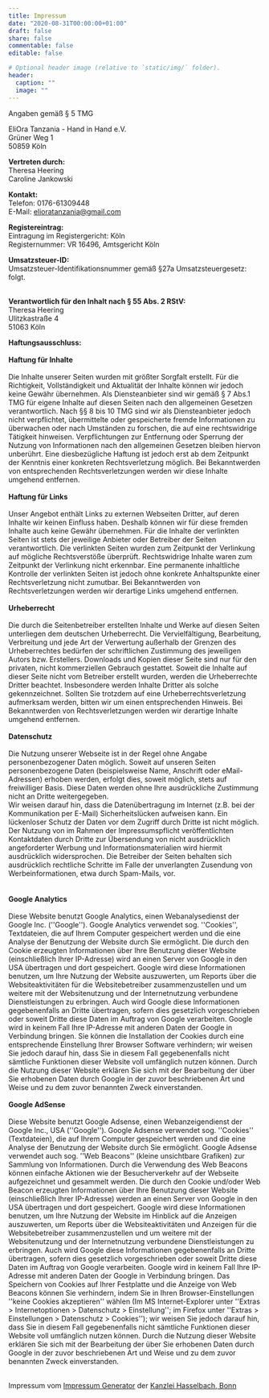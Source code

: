 ```yaml
---
title: Impressum
date: "2020-08-31T00:00:00+01:00"
draft: false
share: false
commentable: false
editable: false

# Optional header image (relative to `static/img/` folder).
header:
  caption: ""
  image: ""
---
```

<p>Angaben gemäß § 5 TMG</p><p>EliOra  Tanzania - Hand in Hand e.V. <br> 
Grüner Weg 1<br> 
50859 Köln <br> 
</p><p> <strong>Vertreten durch: </strong><br>
Theresa Heering<br>
Caroline Jankowski<br>
</p><p><strong>Kontakt:</strong> <br>
Telefon: 0176-61309448<br>
E-Mail: <a href='mailto:elioratanzania@gmail.com'>elioratanzania@gmail.com</a></br></p><p><strong>Registereintrag: </strong><br>
Eintragung im Registergericht: Köln<br>
Registernummer: VR 16496, Amtsgericht Köln<br></p><p><strong>Umsatzsteuer-ID: </strong> <br>
Umsatzsteuer-Identifikationsnummer gemäß §27a Umsatzsteuergesetz: folgt.<br><br>
</p><p><strong>Verantwortlich für den Inhalt nach § 55 Abs. 2 RStV:</strong><br>
Theresa Heering <br> 
Ulitzkastraße 4<br> 
51063 Köln <br></p> <p><strong>Haftungsausschluss: </strong><br><br><strong>Haftung für Inhalte</strong><br><br>
Die Inhalte unserer Seiten wurden mit größter Sorgfalt erstellt. Für die Richtigkeit, Vollständigkeit und Aktualität der Inhalte können wir jedoch keine Gewähr übernehmen. Als Diensteanbieter sind wir gemäß § 7 Abs.1 TMG für eigene Inhalte auf diesen Seiten nach den allgemeinen Gesetzen verantwortlich. Nach §§ 8 bis 10 TMG sind wir als Diensteanbieter jedoch nicht verpflichtet, übermittelte oder gespeicherte fremde Informationen zu überwachen oder nach Umständen zu forschen, die auf eine rechtswidrige Tätigkeit hinweisen. Verpflichtungen zur Entfernung oder Sperrung der Nutzung von Informationen nach den allgemeinen Gesetzen bleiben hiervon unberührt. Eine diesbezügliche Haftung ist jedoch erst ab dem Zeitpunkt der Kenntnis einer konkreten Rechtsverletzung möglich. Bei Bekanntwerden von entsprechenden Rechtsverletzungen werden wir diese Inhalte umgehend entfernen.<br><br><strong>Haftung für Links</strong><br><br>
Unser Angebot enthält Links zu externen Webseiten Dritter, auf deren Inhalte wir keinen Einfluss haben. Deshalb können wir für diese fremden Inhalte auch keine Gewähr übernehmen. Für die Inhalte der verlinkten Seiten ist stets der jeweilige Anbieter oder Betreiber der Seiten verantwortlich. Die verlinkten Seiten wurden zum Zeitpunkt der Verlinkung auf mögliche Rechtsverstöße überprüft. Rechtswidrige Inhalte waren zum Zeitpunkt der Verlinkung nicht erkennbar. Eine permanente inhaltliche Kontrolle der verlinkten Seiten ist jedoch ohne konkrete Anhaltspunkte einer Rechtsverletzung nicht zumutbar. Bei Bekanntwerden von Rechtsverletzungen werden wir derartige Links umgehend entfernen.<br><br><strong>Urheberrecht</strong><br><br>
Die durch die Seitenbetreiber erstellten Inhalte und Werke auf diesen Seiten unterliegen dem deutschen Urheberrecht. Die Vervielfältigung, Bearbeitung, Verbreitung und jede Art der Verwertung außerhalb der Grenzen des Urheberrechtes bedürfen der schriftlichen Zustimmung des jeweiligen Autors bzw. Erstellers. Downloads und Kopien dieser Seite sind nur für den privaten, nicht kommerziellen Gebrauch gestattet. Soweit die Inhalte auf dieser Seite nicht vom Betreiber erstellt wurden, werden die Urheberrechte Dritter beachtet. Insbesondere werden Inhalte Dritter als solche gekennzeichnet. Sollten Sie trotzdem auf eine Urheberrechtsverletzung aufmerksam werden, bitten wir um einen entsprechenden Hinweis. Bei Bekanntwerden von Rechtsverletzungen werden wir derartige Inhalte umgehend entfernen.<br><br><strong>Datenschutz</strong><br><br>
Die Nutzung unserer Webseite ist in der Regel ohne Angabe personenbezogener Daten möglich. Soweit auf unseren Seiten personenbezogene Daten (beispielsweise Name, Anschrift oder eMail-Adressen) erhoben werden, erfolgt dies, soweit möglich, stets auf freiwilliger Basis. Diese Daten werden ohne Ihre ausdrückliche Zustimmung nicht an Dritte weitergegeben. <br>
Wir weisen darauf hin, dass die Datenübertragung im Internet (z.B. bei der Kommunikation per E-Mail) Sicherheitslücken aufweisen kann. Ein lückenloser Schutz der Daten vor dem Zugriff durch Dritte ist nicht möglich. <br>
Der Nutzung von im Rahmen der Impressumspflicht veröffentlichten Kontaktdaten durch Dritte zur Übersendung von nicht ausdrücklich angeforderter Werbung und Informationsmaterialien wird hiermit ausdrücklich widersprochen. Die Betreiber der Seiten behalten sich ausdrücklich rechtliche Schritte im Falle der unverlangten Zusendung von Werbeinformationen, etwa durch Spam-Mails, vor.<br>
<br><br><strong>Google Analytics</strong><br><br>
Diese Website benutzt Google Analytics, einen Webanalysedienst der Google Inc. (''Google''). Google Analytics verwendet sog. ''Cookies'', Textdateien, die auf Ihrem Computer gespeichert werden und die eine Analyse der Benutzung der Website durch Sie ermöglicht. Die durch den Cookie erzeugten Informationen über Ihre Benutzung dieser Website (einschließlich Ihrer IP-Adresse) wird an einen Server von Google in den USA übertragen und dort gespeichert. Google wird diese Informationen benutzen, um Ihre Nutzung der Website auszuwerten, um Reports über die Websiteaktivitäten für die Websitebetreiber zusammenzustellen und um weitere mit der Websitenutzung und der Internetnutzung verbundene Dienstleistungen zu erbringen. Auch wird Google diese Informationen gegebenenfalls an Dritte übertragen, sofern dies gesetzlich vorgeschrieben oder soweit Dritte diese Daten im Auftrag von Google verarbeiten. Google wird in keinem Fall Ihre IP-Adresse mit anderen Daten der Google in Verbindung bringen. Sie können die Installation der Cookies durch eine entsprechende Einstellung Ihrer Browser Software verhindern; wir weisen Sie jedoch darauf hin, dass Sie in diesem Fall gegebenenfalls nicht sämtliche Funktionen dieser Website voll umfänglich nutzen können. Durch die Nutzung dieser Website erklären Sie sich mit der Bearbeitung der über Sie erhobenen Daten durch Google in der zuvor beschriebenen Art und Weise und zu dem zuvor benannten Zweck einverstanden.<br><br><strong>Google AdSense</strong><br><br>
Diese Website benutzt Google Adsense, einen Webanzeigendienst der Google Inc., USA (''Google''). Google Adsense verwendet sog. ''Cookies'' (Textdateien), die auf Ihrem Computer gespeichert werden und die eine Analyse der Benutzung der Website durch Sie ermöglicht. Google Adsense verwendet auch sog. ''Web Beacons'' (kleine unsichtbare Grafiken) zur Sammlung von Informationen. Durch die Verwendung des Web Beacons können einfache Aktionen wie der Besucherverkehr auf der Webseite aufgezeichnet und gesammelt werden. Die durch den Cookie und/oder Web Beacon erzeugten Informationen über Ihre Benutzung dieser Website (einschließlich Ihrer IP-Adresse) werden an einen Server von Google in den USA übertragen und dort gespeichert. Google wird diese Informationen benutzen, um Ihre Nutzung der Website im Hinblick auf die Anzeigen auszuwerten, um Reports über die Websiteaktivitäten und Anzeigen für die Websitebetreiber zusammenzustellen und um weitere mit der Websitenutzung und der Internetnutzung verbundene Dienstleistungen zu erbringen. Auch wird Google diese Informationen gegebenenfalls an Dritte übertragen, sofern dies gesetzlich vorgeschrieben oder soweit Dritte diese Daten im Auftrag von Google verarbeiten. Google wird in keinem Fall Ihre IP-Adresse mit anderen Daten der Google in Verbindung bringen. Das Speichern von Cookies auf Ihrer Festplatte und die Anzeige von Web Beacons können Sie verhindern, indem Sie in Ihren Browser-Einstellungen ''keine Cookies akzeptieren'' wählen (Im MS Internet-Explorer unter ''Extras > Internetoptionen > Datenschutz > Einstellung''; im Firefox unter ''Extras > Einstellungen > Datenschutz > Cookies''); wir weisen Sie jedoch darauf hin, dass Sie in diesem Fall gegebenenfalls nicht sämtliche Funktionen dieser Website voll umfänglich nutzen können. Durch die Nutzung dieser Website erklären Sie sich mit der Bearbeitung der über Sie erhobenen Daten durch Google in der zuvor beschriebenen Art und Weise und zu dem zuvor benannten Zweck einverstanden.</p><br> 
Impressum vom <a href="https://www.impressum-generator.de">Impressum Generator</a> der <a href="https://www.kanzlei-hasselbach.de/standorte/bonn/">Kanzlei Hasselbach, Bonn</a> </div>
 
